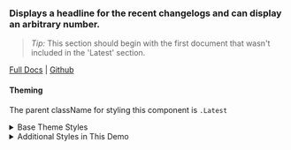 ### Displays a headline for the recent changelogs and can display an arbitrary number.

> _Tip:_ This section should begin with the first document that wasn't included in the 'Latest' section.

[Full Docs](react.preview.pinpoint.com/?path=/docs/components-recent) | [Github](https://github.com/pinpt/react/tree/master/src/components/Recent)

#### Theming

The parent className for styling this component is `.Latest`

<details>
	<summary>Base Theme Styles</summary>

```css
.Latest {
	display: flex;
	padding: 1rem;
}

.Latest .heading {
	margin-bottom: 0;
	margin-right: 3rem;
	width: 25%;
	min-width: 150px;
}

.Latest .cards {
	display: flex;
	column-gap: 1rem;
}
```

</details>

<details>
	<summary>Additional Styles in This Demo</summary>

```css
.Latest {
	background-color: #292135;
}

.Latest .heading {
	color: #faf9f9;
}
```

</details>
